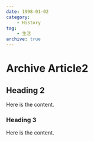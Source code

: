 ```yaml
---
date: 1998-01-02
category:
    - History
tag:
    - 生活
archive: true
---
```


# Archive Article2

## Heading 2

Here is the content.

### Heading 3

Here is the content.

